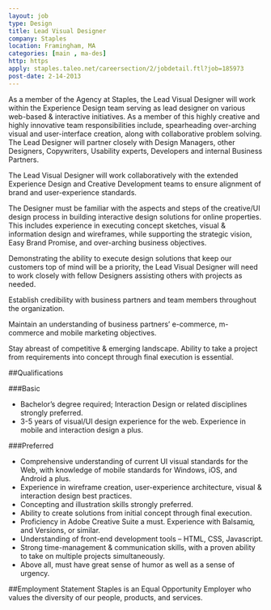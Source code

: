 ```yaml
---
layout: job
type: Design
title: Lead Visual Designer
company: Staples
location: Framingham, MA
categories: [main , ma-des]
http: https
apply: staples.taleo.net/careersection/2/jobdetail.ftl?job=185973
post-date: 2-14-2013
---
```


As a member of the Agency at Staples, the Lead Visual Designer will work within the Experience Design team serving as lead designer on various web-based & interactive initiatives. As a member of this highly creative and highly innovative team responsibilities include, spearheading over-arching visual and user-interface creation, along with collaborative problem solving. The Lead Designer will partner closely with Design Managers, other Designers, Copywriters, Usability experts, Developers and internal Business Partners.
    
The Lead Visual Designer will work collaboratively with the extended Experience Design and Creative Development teams to ensure alignment of brand and user-experience standards.
    
The Designer must be familiar with the aspects and steps of the creative/UI design process in building interactive design solutions for online properties. This includes experience in executing concept sketches, visual & information design and wireframes, while supporting the strategic vision, Easy Brand Promise, and over-arching business objectives.
    
Demonstrating the ability to execute design solutions that keep our customers top of mind will be a priority, the Lead Visual Designer will need to work closely with fellow Designers assisting others with projects as needed.
    
Establish credibility with business partners and team members throughout the organization.
    
Maintain an understanding of business partners’ e-commerce, m-commerce and mobile marketing objectives.
    
Stay abreast of competitive & emerging landscape. Ability to take a project from requirements into concept through final execution is essential.

 
##Qualifications

###Basic

* Bachelor’s degree required; Interaction Design or related disciplines strongly preferred.
* 3-5 years of visual/UI design experience for the web. Experience in mobile and interaction design a plus.

###Preferred

* Comprehensive understanding of current UI visual standards for the Web, with knowledge of mobile standards for Windows, iOS, and Android a plus.
* Experience in wireframe creation, user-experience architecture, visual & interaction design best practices.
* Concepting and illustration skills strongly preferred.
* Ability to create solutions from initial concept through final execution.
* Proficiency in Adobe Creative Suite a must. Experience with Balsamiq, and Versions, or similar.
* Understanding of front-end development tools – HTML, CSS, Javascript.
* Strong time-management & communication skills, with a proven ability to take on multiple projects simultaneously.
* Above all, must have great sense of humor as well as a sense of urgency.

 
##Employment Statement
Staples is an Equal Opportunity Employer who values the diversity of our people, products, and services.